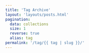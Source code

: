 ```yaml
---
title: 'Tag Archive'
layout: 'layouts/posts.html'
pagination:
  data: collections
  size: 1
  reverse: true
  alias: tag
permalink: '/tag/{{ tag | slug }}/'
---
```

